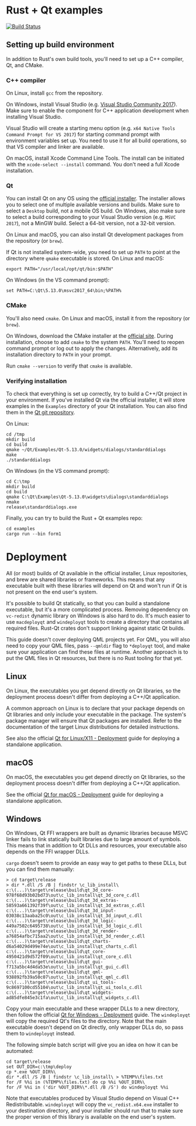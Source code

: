 # Rust + Qt examples

[![Build Status](https://travis-ci.com/rust-qt/examples.svg?branch=master)](https://travis-ci.com/rust-qt/examples)

## Setting up build environment

In addition to Rust's own build tools, you'll need to set up a C++ compiler, Qt, and CMake.

### C++ compiler

On Linux, install `gcc` from the repository.

On Windows, install Visual Studio (e.g. [Visual Studio Community 2017](https://www.visualstudio.com/thank-you-downloading-visual-studio/?sku=Community&rel=15)). Make sure to enable the component for C++ application development when installing Visual Studio. 

Visual Studio will create a starting menu option (e.g. `x64 Native Tools Command Prompt for VS 2017`) for starting command prompt with environment variables set up. You need to use it for all build operations, so that VS compiler and linker are available. 

On macOS, install Xcode Command Line Tools. The install can be initiated with the `xcode-select --install` command. You don't need a full Xcode installation.

### Qt

You can install Qt on any OS using the [official installer](https://www.qt.io/download). The installer allows you to select one of multiple available versions and builds. Make sure to select a `Desktop` build, not a mobile OS build. On Windows, also make sure to select a build corresponding to your Visual Studio version (e.g. `MSVC 2017`), not a MinGW build. Select a 64-bit version, not a 32-bit version.

On Linux and macOS, you can also install Qt development packages from the repository (or `brew`).

If Qt is not installed system-wide, you need to set up `PATH` to point at the directory where `qmake` executable is stored. On Linux and macOS:
```
export PATH="/usr/local/opt/qt/bin:$PATH"
```

On Windows (in the VS command prompt):
```
set PATH=C:\Qt\5.13.0\msvc2017_64\bin;%PATH%
```

### CMake

You'll also need `cmake`. On Linux and macOS, install it from the repository (or `brew`). 

On Windows, download the CMake installer at the [official site](https://cmake.org). During installation, choose to add `cmake` to the system `PATH`. You'll need to reopen command prompt or log out to apply the changes. Alternatively, add its installation directory to `PATH` in your prompt. 

Run `cmake --version` to verify that `cmake` is available.

### Verifying installation

To check that everything is set up correctly, try to build a C++/Qt project in your environment. If you've installed Qt via the official installer, it will store examples in the `Examples` directory of your Qt installation. You can also find them in the [Qt git repository](https://code.qt.io/cgit/qt/qtbase.git/tree/examples).

On Linux:
```
cd /tmp
mkdir build
cd build
qmake ~/Qt/Examples/Qt-5.13.0/widgets/dialogs/standarddialogs
make
./standarddialogs
```

On Windows (in the VS command prompt):
```
cd C:\tmp
mkdir build
cd build
qmake C:\Qt\Examples\Qt-5.13.0\widgets\dialogs\standarddialogs
nmake
release\standarddialogs.exe
```

Finally, you can try to build the Rust + Qt examples repo:
```
cd examples
cargo run --bin form1
```


# Deployment

All (or most) builds of Qt available in the official installer, Linux repositories, and brew are shared libraries or frameworks. This means that any executable built with these libraries will depend on Qt and won't run if Qt is not present on the end user's system.

It's possible to build Qt statically, so that you can build a standalone executable, but it's a more complicated process. Removing dependency on `vc-redist` dynamic library on Windows is also hard to do. It's much easier to use `macdeployqt` and `windeployqt` tools to create a directory that contains all required files. Rust-Qt crates don't support linking against static Qt builds.


This guide doesn't cover deploying QML projects yet. For QML, you will also need to copy your QML files, pass `--qmldir` flag to `*deployqt` tool, and make sure your application can find these files at runtime. Another approach is to put the QML files in Qt resources, but there is no Rust tooling for that yet.

## Linux

On Linux, the executables you get depend directly on Qt libraries, so the deployment process doesn't differ from deploying a C++/Qt application.

A common approach on Linux is to declare that your package depends on Qt libraries and only include your executable in the package. The system's package manager will ensure that Qt packages are installed. Refer to the documentation of the target Linux distributions for detailed instructions. 

See also the official [Qt for Linux/X11 - Deployment](https://doc.qt.io/qt-5/linux-deployment.html) guide for deploying a standalone application.

## macOS

On macOS, the executables you get depend directly on Qt libraries, so the deployment process doesn't differ from deploying a C++/Qt application.

See the official [Qt for macOS - Deployment](https://doc.qt.io/qt-5/macos-deployment.html) guide for deploying a standalone application.

## Windows

On Windows, Qt FFI wrappers are built as dynamic libraries because MSVC linker fails to link statically built libraries due to large amount of symbols. This means that in addition to Qt DLLs and resources, your executable also depends on the FFI wrapper DLLs.

`cargo` doesn't seem to provide an easy way to get paths to these DLLs, but you can find them manually:

```
> cd target\release
> dir *.dll /S /B | findstr \c_lib_install\
c:\(...)\target\release\build\qt_3d_core-978f68d93b02bd73\out\c_lib_install\qt_3d_core_c.dll
c:\(...)\target\release\build\qt_3d_extras-58593a661392f39f\out\c_lib_install\qt_3d_extras_c.dll
c:\(...)\target\release\build\qt_3d_input-03038c13aaba25c0\out\c_lib_install\qt_3d_input_c.dll
c:\(...)\target\release\build\qt_3d_logic-449a7502c6495738\out\c_lib_install\qt_3d_logic_c.dll
c:\(...)\target\release\build\qt_3d_render-a76854afbc715aa2\out\c_lib_install\qt_3d_render_c.dll
c:\(...)\target\release\build\qt_charts-d6a54029d499e74e\out\c_lib_install\qt_charts_c.dll
c:\(...)\target\release\build\qt_core-4950421d9d572f09\out\c_lib_install\qt_core_c.dll
c:\(...)\target\release\build\qt_gui-f713a5bc4d4da53e\out\c_lib_install\qt_gui_c.dll
c:\(...)\target\release\build\qt_qml-938892fb39a50c07\out\c_lib_install\qt_qml_c.dll
c:\(...)\target\release\build\qt_ui_tools-9c8697100cd55104\out\c_lib_install\qt_ui_tools_c.dll
c:\(...)\target\release\build\qt_widgets-ad85dfe845e3c1fa\out\c_lib_install\qt_widgets_c.dll
```

Copy your main executable and these wrapper DLLs to a new directory, then follow the official [Qt for Windows - Deployment](https://doc.qt.io/qt-5/windows-deployment.html) guide. The `windeployqt` will copy the required Qt's files to the directory. Note that the main executable doesn't depend on Qt directly, only wrapper DLLs do, so pass them to `windeployqt` instead. 

The following simple batch script will give you an idea on how it can be automated:
```
cd target\release
set OUT_DIR=c:\tmp\deploy
cp *.exe %OUT_DIR%\
dir *.dll /S /B | findstr \c_lib_install\ > %TEMP%\files.txt
for /F %%i in (%TEMP%\files.txt) do cp %%i %OUT_DIR%\
for /F %%i in ('dir %OUT_DIR%\*.dll /B /S') do windeployqt %%i
```

Note that executables produced by Visual Studio depend on Visual C++ Redistributable. `windeployqt` will copy the `vc_redist.x64.exe` installer to your destination directory, and your installer should run that to make sure the proper version of this library is available on the end user's system.


